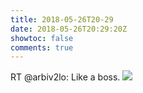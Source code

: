 ```yaml
---
title: 2018-05-26T20-29
date: 2018-05-26T20:29:20Z
showtoc: false
comments: true
---
```


RT @arbiv2lo: Like a boss. [![](1000473983920279553-DdvMsSpUQAEwJh_.jpg)](1000473983920279553-DdvMsSpUQAEwJh_.mp4)
